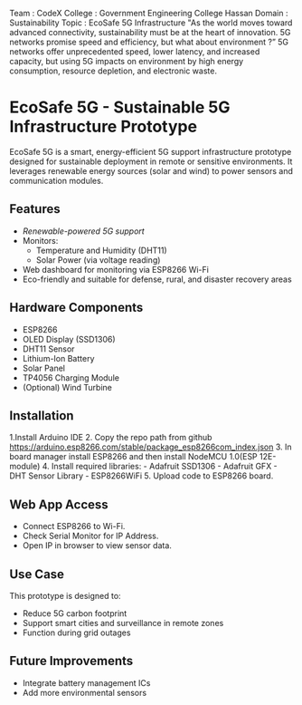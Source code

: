 Team : CodeX
College : Government Engineering College Hassan
Domain : Sustainability
Topic : EcoSafe 5G Infrastructure
 "As the world moves toward advanced connectivity, sustainability must 
be at the heart of innovation. 5G networks promise speed and efficiency, 
but what about environment ?”
 5G networks offer unprecedented speed, lower latency, and increased 
capacity, but using 5G impacts on environment by high energy consumption, resource 
depletion, and electronic waste.
# EcoSafe 5G - Sustainable 5G Infrastructure Prototype
EcoSafe 5G is a smart, energy-efficient 5G support infrastructure prototype designed for sustainable deployment in remote or sensitive environments. It leverages renewable energy sources (solar and wind) to power sensors and communication modules.
## Features
- *Renewable-powered 5G support*
- Monitors:
  - Temperature and Humidity (DHT11)
  - Solar Power (via voltage reading)
- Web dashboard for monitoring via ESP8266 Wi-Fi
- Eco-friendly and suitable for defense, rural, and disaster recovery areas
## Hardware Components
- ESP8266
- OLED Display (SSD1306)
- DHT11 Sensor
- Lithium-Ion Battery
- Solar Panel
- TP4056 Charging Module
- (Optional) Wind Turbine
## Installation
1.Install Arduino IDE
2. Copy the repo path from github https://arduino.esp8266.com/stable/package_esp8266com_index.json
3. In board manager install ESP8266 and then install NodeMCU 1.0(ESP 12E-module)
4. Install required libraries:
    - Adafruit SSD1306
    - Adafruit GFX
    - DHT Sensor Library
    - ESP8266WiFi
5. Upload code to ESP8266 board.
## Web App Access
- Connect ESP8266 to Wi-Fi.
- Check Serial Monitor for IP Address.
- Open IP in browser to view sensor data.
## Use Case
This prototype is designed to:
- Reduce 5G carbon footprint
- Support smart cities and surveillance in remote zones
- Function during grid outages
## Future Improvements
- Integrate battery management ICs
- Add more environmental sensors
